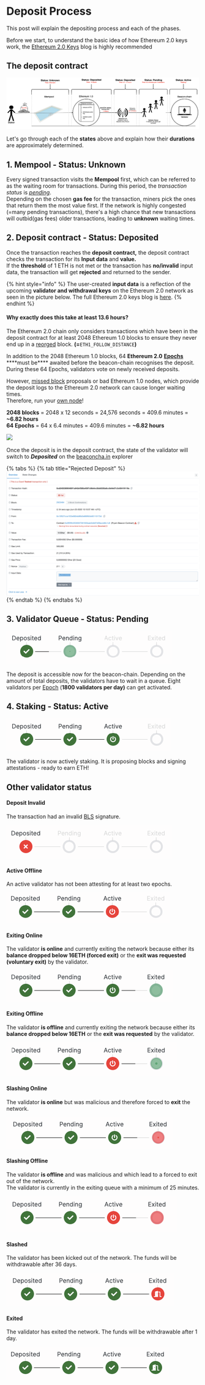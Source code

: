 # Deposit Process

This post will explain the depositing process and each of the phases.

Before we start, to understand the basic idea of how Ethereum 2.0 keys work, the [Ethereum 2.0 Keys](https://kb.beaconcha.in/ethereum-2-keys) blog is highly recommended

## The deposit contract

![](<../.gitbook/assets/image (186).png>)

Let's go through each of the **states** above and explain how their **durations** are approximately determined.

## **1. Mempool - Status: Unknown**

Every signed transaction visits the **Mempool** first, which can be referred to as the waiting room for transactions. During this period, the _transaction status_ is [_pending_](https://etherscan.io/txsPending).\
Depending on the chosen **gas fee** for the transaction, miners pick the ones that return them the most value first. If the network is highly congested (=many pending transactions), there's a high chance that new transactions will outbid(gas fees) older transactions, leading to **unknown** waiting times.

## 2. Deposit contract - Status: Deposited

Once the transaction reaches the **deposit contract,** the deposit contract checks the transaction for its **Input data** and **value.**\
If the **threshold** of 1 ETH is not met or the transaction has **no/invalid** input data, the transaction will get **rejected** and returned to the sender.

{% hint style="info" %}
The user-created **input data** is a reflection of the upcoming **validator and withdrawal keys** on the Ethereum 2.0 network as seen in the picture below. The full Ethereum 2.0 keys blog is [here](https://kb.beaconcha.in/ethereum-2-keys).
{% endhint %}

#### **Why exactly does this take at least 13.6 hours?**

The Ethereum 2.0 chain only considers transactions which have been in the deposit contract for at least 2048 Ethereum 1.0 blocks to ensure they never end up in a [reorged](https://en.bitcoin.it/wiki/Chain\_Reorganization) block. **(=**`ETH1_FOLLOW_DISTANCE`**)**

In addition to the 2048 Ethereum 1.0 blocks, 64 **Ethereum 2.0** [**Epochs**](https://kb.beaconcha.in/glossary#epoch) \*\*\*\*must be\*\*\*\* awaited before the beacon-chain recognises the deposit. During these 64 Epochs, validators vote on newly received deposits.

However, [missed block](https://kb.beaconcha.in/glossary#block-status) proposals or bad Ethereum 1.0 nodes, which provide the deposit logs to the Ethereum 2.0 network can cause longer waiting times.\
Therefore, run your [own node](https://kb.beaconcha.in/run-a-goerli-node-eth1-and-beaconnode-eth2)!

**2048 blocks** = 2048 x 12 seconds = 24,576 seconds = 409.6 minutes = **\~6.82 hours**\
**64 Epochs** = 64 x 6.4 minutes = 409.6 minutes = **\~6.82 hours**

![](<../.gitbook/assets/image (115).png>)

Once the deposit is in the deposit contract, the state of the validator will switch to _**Deposited**_ on the [beaconcha.in](https://mainnet.beaconcha.in/validator/0xa40fa34c70f5958524a45c748b4054dda3add825fb37b7614eba1796da31ea73891a69dfddf823409230f78e7fc9b10d) explorer

{% tabs %}
{% tab title="Rejected Deposit" %}
![Rejected Transaction](<../.gitbook/assets/image (78) (1).png>)
{% endtab %}
{% endtabs %}

## 3. Validator Queue - Status: Pending

![](<../.gitbook/assets/image (17).png>)

The deposit is accessible now for the beacon-chain. Depending on the amount of total deposits, the validators have to wait in a queue. Eight validators per [Epoch](https://kb.beaconcha.in/glossary#epoch) (**1800 validators per day)** can get activated.

## 4. Staking - Status: Active

![](<../.gitbook/assets/image (70).png>)

The validator is now actively staking. It is proposing blocks and signing attestations - ready to earn ETH!

## Other validator status

#### Deposit Invalid

The transaction had an invalid [BLS](https://kb.beaconcha.in/ethereum-2-keys#general) signature.

![](<../.gitbook/assets/image (43).png>)

#### Active Offline

An active validator has not been attesting for at least two epochs.

![](<../.gitbook/assets/image (28).png>)

#### Exiting Online

The validator **is online** and currently exiting the network because either its **balance dropped below 16ETH (forced exit)** or the **exit was requested** **(voluntary exit)** by the validator.

![](<../.gitbook/assets/image (39).png>)

#### Exiting Offline

The validator **is offline** and currently exiting the network because either its **balance dropped below 16ETH** or the **exit was requested** by the validator.

![](<../.gitbook/assets/image (33).png>)

#### Slashing Online

The validator **is online** but was malicious and therefore forced to **exit** the network.

![](<../.gitbook/assets/image (55).png>)

#### Slashing Offline

The validator **is offline** and was malicious and which lead to a forced to exit out of the network.\
The validator is currently in the exiting queue with a minimum of 25 minutes.

![](<../.gitbook/assets/image (56).png>)

#### Slashed

The validator has been kicked out of the network. The funds will be withdrawable after 36 days.

![](<../.gitbook/assets/image (53).png>)

#### Exited

The validator has exited the network. The funds will be withdrawable after 1 day.

![](<../.gitbook/assets/image (20).png>)
